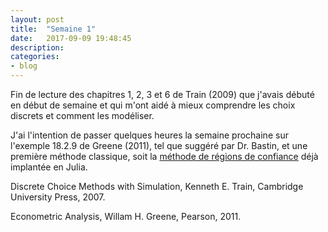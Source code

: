```yaml
---
layout: post
title:  "Semaine 1"
date:   2017-09-09 19:48:45
description:
categories:
- blog
---
```


Fin de lecture des chapitres 1, 2, 3 et 6 de Train (2009) que j'avais débuté en début de semaine et qui m'ont aidé à mieux comprendre les choix discrets et comment les modéliser.

J'ai l'intention de passer quelques heures la semaine prochaine sur l'exemple 18.2.9 de Greene (2011), tel que suggéré par Dr. Bastin, et une première méthode classique, soit la [méthode de régions de confiance](http://www.slashbin.net/nlp/notebooks/BasicTrustRegion.html) déjà implantée en Julia.

Discrete Choice Methods with Simulation, Kenneth E. Train, Cambridge University Press, 2007.

Econometric Analysis, Willam H. Greene, Pearson, 2011.
